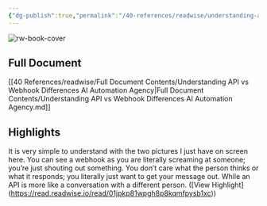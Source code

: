 ```yaml
---
{"dg-publish":true,"permalink":"/40-references/readwise/understanding-api-vs-webhook-differences-ai-automation-agency/","tags":["rw/articles"]}
---
```


![rw-book-cover](https://i.ytimg.com/vi/FVa3FGbdw3g/maxresdefault.jpg)

## Full Document
[[40 References/readwise/Full Document Contents/Understanding API vs Webhook Differences AI Automation Agency\|Full Document Contents/Understanding API vs Webhook Differences AI Automation Agency.md]]

## Highlights
It is very simple to understand with the two pictures I just have on screen here. You can see a webhook as you are literally screaming at someone; you’re just shouting out something. You don’t care what the person thinks or what it responds; you literally just want to get your message out. While an API is more like a conversation with a different person. ([View Highlight] (https://read.readwise.io/read/01jpkp81wpgh8p8kqmfpysb1xc))


